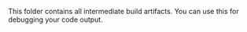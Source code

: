This folder contains all intermediate build artifacts. You can use this for debugging your code output.
